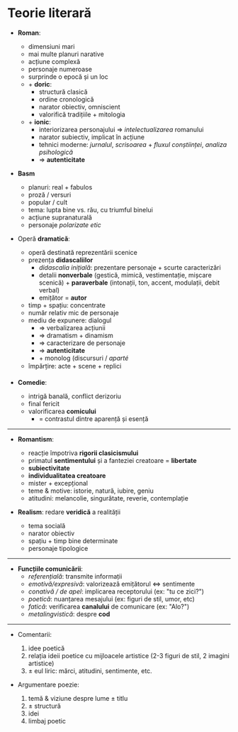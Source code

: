 Teorie literară
===

* **Roman**:
	* dimensiuni mari
	* mai multe planuri narative
	* acțiune complexă
	* personaje numeroase
	* surprinde o epocă și un loc
	* \+ **doric**:
		* structură clasică
		* ordine cronologică
		* narator obiectiv, omniscient
		* valorifică tradițiile + mitologia
	* \+ **ionic**:
		* interiorizarea personajului ⇒ *intelectualizarea* romanului
		* narator subiectiv, implicat în acțiune
		* tehnici moderne: *jurnalul*, *scrisoarea* + *fluxul conștiinței*, *analiza psihologică*
		* ⇒ **autenticitate**

* **Basm**
	* planuri: real + fabulos
	* proză / versuri
	* popular / cult
	* tema: lupta bine vs. rău, cu triumful binelui
	* acțiune supranaturală
	* personaje *polarizate etic*

* Operă **dramatică**:
	* operă destinată reprezentării scenice
	* prezența **didascaliilor**
		* *didascalia inițială*: prezentare personaje + scurte caracterizări
		* detalii **nonverbale** (gestică, mimică, vestimentație, mișcare scenică) + **paraverbale** (intonații, ton, accent, modulații, debit verbal)
		* emițător = **autor**
	* timp + spațiu: concentrate
	* număr relativ mic de personaje
	* mediu de expunere: dialogul
		* ⇒ verbalizarea acțiunii
		* ⇒ dramatism + dinamism
		* ⇒ caracterizare de personaje
		* ⇒ **autenticitate**
		* \+ monolog (discursuri / *aparté*
	* împărțire: acte + scene + replici

* **Comedie**:
	* intrigă banală, conflict derizoriu
	* final fericit
	* valorificarea **comicului**
		* = contrastul dintre aparență și esență

---

* **Romantism**:
	* reacție împotriva **rigorii clasicismului**
	* primatul **sentimentului** și a fanteziei creatoare = **libertate**
	* **subiectivitate**
	* **individualitatea creatoare**
	* mister + excepțional
	* teme & motive: istorie, natură, iubire, geniu
	* atitudini: melancolie, singurătate, reverie, contemplație

* **Realism**: redare **veridică** a realității
	* tema socială
	* narator obiectiv
	* spațiu + timp bine determinate
	* personaje tipologice

---

* **Funcțiile comunicării**:
	* *referențială*: transmite informații
	* *emotivă/expresivă*: valorizează emițătorul ⇔ sentimente
	* *conativă / de apel*: implicarea receptorului (ex: "tu ce zici?")
	* *poetică*: nuanțarea mesajului (ex: figuri de stil, umor, etc)
	* *fatică*: verificarea **canalului** de comunicare (ex: "Alo?")
	* *metalingvistică*: despre **cod**

---

* Comentarii:
	1. idee poetică
	2. relația ideii poetice cu mijloacele artistice (2-3 figuri de stil, 2 imagini artistice)
	3. ± eul liric: mărci, atitudini, sentimente, etc.

* Argumentare poezie:
	1. temă & viziune despre lume ± titlu
	2. ± structură
	3. idei
	4. limbaj poetic
